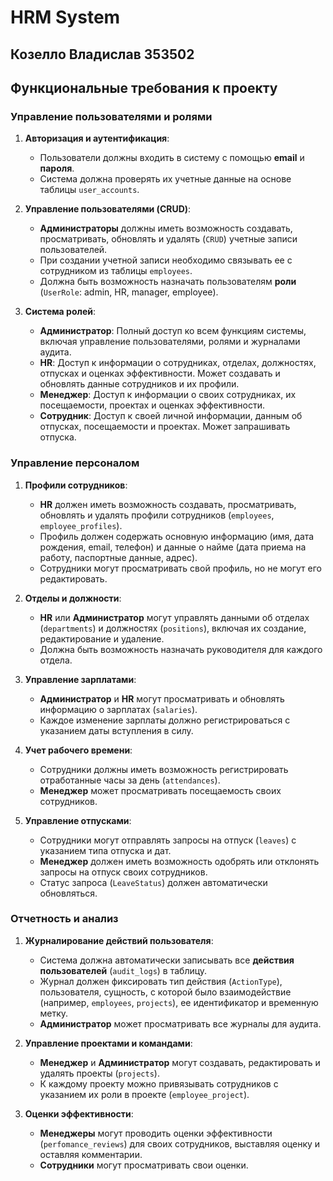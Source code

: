 # HRM System
## Козелло Владислав 353502
## Функциональные требования к проекту
### Управление пользователями и ролями

1. **Авторизация и аутентификация**: 
	- Пользователи должны входить в систему с помощью **email** и **пароля**.
	- Система должна проверять их учетные данные на основе таблицы `user_accounts`.
	
2. **Управление пользователями (CRUD)**:
	- **Администраторы** должны иметь возможность создавать, просматривать, обновлять и удалять (`CRUD`) учетные записи пользователей.
	- При создании учетной записи необходимо связывать ее с сотрудником из таблицы `employees`.
	- Должна быть возможность назначать пользователям **роли** (`UserRole`: admin, HR, manager, employee).
	
3. **Система ролей**:
    - **Администратор**: Полный доступ ко всем функциям системы, включая управление пользователями, ролями и журналами аудита.
    - **HR**: Доступ к информации о сотрудниках, отделах, должностях, отпусках и оценках эффективности. Может создавать и обновлять данные сотрудников и их профили.
    - **Менеджер**: Доступ к информации о своих сотрудниках, их посещаемости, проектах и оценках эффективности.
    - **Сотрудник**: Доступ к своей личной информации, данным об отпусках, посещаемости и проектах. Может запрашивать отпуска.

###  Управление персоналом

1. **Профили сотрудников**:
    - **HR** должен иметь возможность создавать, просматривать, обновлять и удалять профили сотрудников (`employees`, `employee_profiles`).
    - Профиль должен содержать основную информацию (имя, дата рождения, email, телефон) и данные о найме (дата приема на работу, паспортные данные, адрес).
    - Сотрудники могут просматривать свой профиль, но не могут его редактировать.
    
2. **Отделы и должности**:
    - **HR** или **Администратор** могут управлять данными об отделах (`departments`) и должностях (`positions`), включая их создание, редактирование и удаление.
    - Должна быть возможность назначать руководителя для каждого отдела.
    
3. **Управление зарплатами**:
    - **Администратор** и **HR** могут просматривать и обновлять информацию о зарплатах (`salaries`).
    - Каждое изменение зарплаты должно регистрироваться с указанием даты вступления в силу.
    
4. **Учет рабочего времени**:
    - Сотрудники должны иметь возможность регистрировать отработанные часы за день (`attendances`).
    - **Менеджер** может просматривать посещаемость своих сотрудников.
    
5. **Управление отпусками**:
    - Сотрудники могут отправлять запросы на отпуск (`leaves`) с указанием типа отпуска и дат.
    - **Менеджер** должен иметь возможность одобрять или отклонять запросы на отпуск своих сотрудников.
    - Статус запроса (`LeaveStatus`) должен автоматически обновляться.

### Отчетность и анализ

1. **Журналирование действий пользователя**:
    - Система должна автоматически записывать все **действия пользователей** (`audit_logs`) в таблицу.
    - Журнал должен фиксировать тип действия (`ActionType`), пользователя, сущность, с которой было взаимодействие (например, `employees`, `projects`), ее идентификатор и временную метку.
    - **Администратор** может просматривать все журналы для аудита.
    
2. **Управление проектами и командами**:
    - **Менеджер** и **Администратор** могут создавать, редактировать и удалять проекты (`projects`).
    - К каждому проекту можно привязывать сотрудников с указанием их роли в проекте (`employee_project`).
    
3. **Оценки эффективности**:
    - **Менеджеры** могут проводить оценки эффективности (`perfomance_reviews`) для своих сотрудников, выставляя оценку и оставляя комментарии.
    - **Сотрудники** могут просматривать свои оценки.